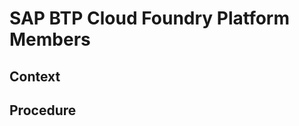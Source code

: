 <!-- loio027324df5c2d471cb09514491565646b -->

# SAP BTP Cloud Foundry Platform Members



## Context



## Procedure

